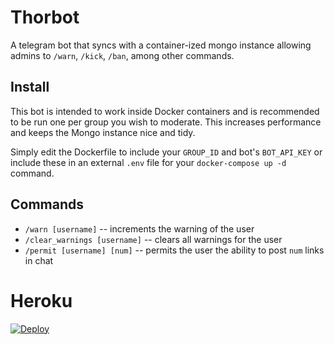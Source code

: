 # Thorbot

A telegram bot that syncs with a container-ized mongo instance allowing admins to `/warn`, `/kick`, `/ban`, among other commands.

## Install
This bot is intended to work inside Docker containers and is recommended to be run one per group you wish to moderate. This
increases performance and keeps the Mongo instance nice and tidy.

Simply edit the Dockerfile to include your `GROUP_ID` and bot's `BOT_API_KEY` or include these in an external `.env` file
for your `docker-compose up -d` command.

## Commands
- `/warn [username]` -- increments the warning of the user
- `/clear_warnings [username]` -- clears all warnings for the user
- `/permit [username] [num]` -- permits the user the ability to post `num` links in chat

# Heroku

[![Deploy](https://www.herokucdn.com/deploy/button.svg)](https://heroku.com/deploy?template=https://github.com/slybixi/Thorbot/)

